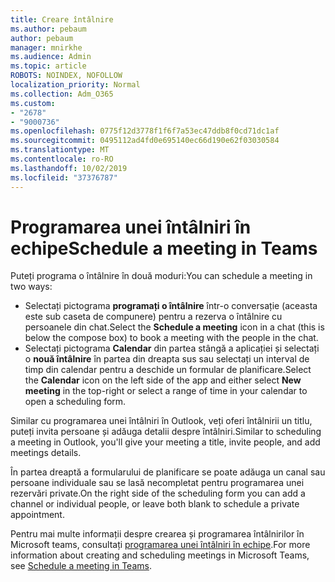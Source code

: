 ```yaml
---
title: Creare întâlnire
ms.author: pebaum
author: pebaum
manager: mnirkhe
ms.audience: Admin
ms.topic: article
ROBOTS: NOINDEX, NOFOLLOW
localization_priority: Normal
ms.collection: Adm_O365
ms.custom:
- "2678"
- "9000736"
ms.openlocfilehash: 0775f12d3778f1f6f7a53ec47ddb8f0cd71dc1af
ms.sourcegitcommit: 0495112ad4fd0e695140ec66d190e62f03030584
ms.translationtype: MT
ms.contentlocale: ro-RO
ms.lasthandoff: 10/02/2019
ms.locfileid: "37376787"
---
```

# <a name="schedule-a-meeting-in-teams"></a><span data-ttu-id="d84e5-102">Programarea unei întâlniri în echipe</span><span class="sxs-lookup"><span data-stu-id="d84e5-102">Schedule a meeting in Teams</span></span>

<span data-ttu-id="d84e5-103">Puteți programa o întâlnire în două moduri:</span><span class="sxs-lookup"><span data-stu-id="d84e5-103">You can schedule a meeting in two ways:</span></span> 

- <span data-ttu-id="d84e5-104">Selectați pictograma **programați o întâlnire** într-o conversație (aceasta este sub caseta de compunere) pentru a rezerva o întâlnire cu persoanele din chat.</span><span class="sxs-lookup"><span data-stu-id="d84e5-104">Select the **Schedule a meeting** icon in a chat (this is below the compose box) to book a meeting with the people in the chat.</span></span>
- <span data-ttu-id="d84e5-105">Selectați pictograma **Calendar** din partea stângă a aplicației și selectați o **nouă întâlnire** în partea din dreapta sus sau selectați un interval de timp din calendar pentru a deschide un formular de planificare.</span><span class="sxs-lookup"><span data-stu-id="d84e5-105">Select the **Calendar** icon on the left side of the app and either select **New meeting** in the top-right or select a range of time in your calendar to open a scheduling form.</span></span>

<span data-ttu-id="d84e5-106">Similar cu programarea unei întâlniri în Outlook, veți oferi întâlnirii un titlu, puteți invita persoane și adăuga detalii despre întâlniri.</span><span class="sxs-lookup"><span data-stu-id="d84e5-106">Similar to scheduling a meeting in  Outlook, you'll give your meeting a title, invite people, and add meetings details.</span></span>

<span data-ttu-id="d84e5-107">În partea dreaptă a formularului de planificare se poate adăuga un canal sau persoane individuale sau se lasă necompletat pentru programarea unei rezervări private.</span><span class="sxs-lookup"><span data-stu-id="d84e5-107">On the right side of the scheduling form you can add a channel or individual people, or leave both blank to schedule a private appointment.</span></span>

<span data-ttu-id="d84e5-108">Pentru mai multe informații despre crearea și programarea întâlnirilor în Microsoft teams, consultați [programarea unei întâlniri în echipe](https://support.office.com/article/Schedule-a-meeting-in-Teams-943507a9-8583-4c58-b5d2-8ec8265e04e5).</span><span class="sxs-lookup"><span data-stu-id="d84e5-108">For more information about creating and scheduling meetings in Microsoft Teams, see [Schedule a meeting in Teams](https://support.office.com/article/Schedule-a-meeting-in-Teams-943507a9-8583-4c58-b5d2-8ec8265e04e5).</span></span>